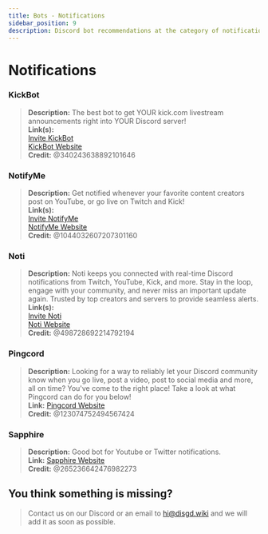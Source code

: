 ```yaml
---
title: Bots - Notifications
sidebar_position: 9
description: Discord bot recommendations at the category of notifications.
---
```


# Notifications

### KickBot

> **Description:** The best bot to get YOUR kick.com livestream announcements right into YOUR Discord server! <br/>
**Link(s):**  <br/>
[Invite KickBot](https://discord.com/api/oauth2/authorize?client_id=1118578278299611246&permissions=268749840&redirect_uri=https%3A%2F%2Fwww.kickbot.gg%3Futm_source%3Ddiscord-app-invite&response_type=code&scope=bot%20applications.commands%20identify)  <br/>
[KickBot Website](https://www.kickbot.gg/)  <br/>
**Credit:** @340243638892101646

### NotifyMe

> **Description:** Get notified whenever your favorite content creators post on YouTube, or go live on Twitch and
> Kick! <br/>
**Link(s):**  <br/>
[Invite NotifyMe](https://notifymebot.com/invite)  <br/>
[NotifyMe Website](https://notifymebot.com/)  <br/>
**Credit:** @1044032607207301160

### Noti

> **Description:** Noti keeps you connected with real-time Discord notifications from Twitch, YouTube, Kick, and more.
> Stay in the loop, engage with your community, and never miss an important update again. Trusted by top creators and
> servers to provide seamless alerts. <br/>
**Link(s):**  <br/>
[Invite Noti](https://notibot.app/invite)  <br/>
[Noti Website](https://notibot.app)  <br/>
**Credit:** @498728692214792194

### Pingcord

> **Description:** Looking for a way to reliably let your Discord community know when you go live, post a video, post to
> social media and more, all on time? You've come to the right place! Take a look at what Pingcord can do for you
> below! <br/>
**Link:**  [Pingcord Website](https://pingcord.xyz)  <br/>
**Credit:** @123074752494567424

### Sapphire

> **Description:** Good bot for Youtube or Twitter notifications. <br/>
**Link:**  [Sapphire Website](https://sapph.xyz/)  <br/>
**Credit:** @265236642476982273

## You think something is missing?

> Contact us on our Discord or an email to hi@disgd.wiki and we will add it as soon as possible.
